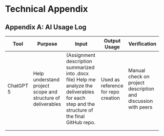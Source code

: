 # Technical Appendix
## Appendix A: AI Usage Log
| Tool             | Purpose | Input | Output Usage | Verification |
|-------------------------|--------------------------------|-------------|-------------|------------|
| ChatGPT 5 | Help understand project scope and structure of deliverables | (Assignment description summarized into .docx file) Help me analyze the deliverables for each step and the structure of the final GitHub repo. | Used as reference for repo creation | Manual check on project description and discussion with peers |
|                         |                                |             |             |            |
|                         |                                |             |             |            |
